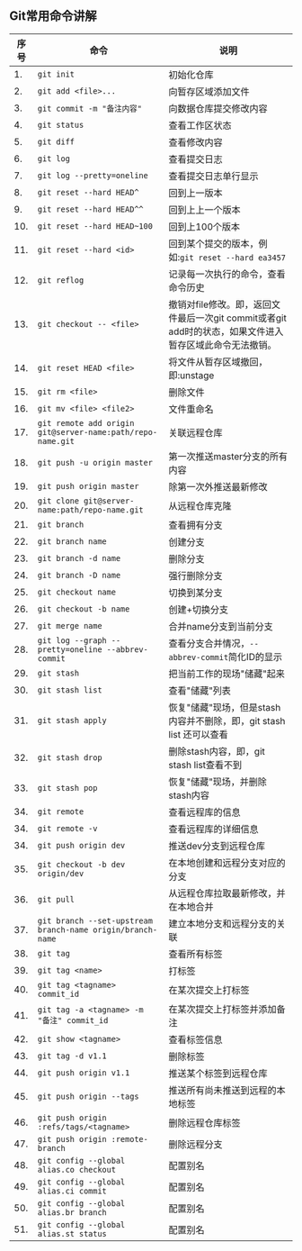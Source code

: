 ## Git常用命令讲解  
序号      | 命令													   | 说明
----------|------------------------------------------------------------|-------------------------------------------------------------
1.        | `git init`	                                               | 初始化仓库
2.	  | `git add <file>...`                                        | 向暂存区域添加文件
3. 	  | `git commit -m "备注内容"`                                 | 向数据仓库提交修改内容
4. 	  | `git status`	                                       | 查看工作区状态
5. 	  | `git diff`                                                 | 查看修改内容
6. 	  | `git log`	                                               | 查看提交日志
7. 	  | `git log --pretty=oneline`                                 | 查看提交日志单行显示
8. 	  | `git reset --hard HEAD^`	                               | 回到上一版本
9. 	  | `git reset --hard HEAD^^`	                               | 回到上上一个版本
10.	  | `git reset --hard HEAD~100`                                | 回到上100个版本
11.	  | `git reset --hard <id>`                                    | 回到某个提交的版本，例如:`git reset --hard ea3457`
12.	  | `git reflog`                                               | 记录每一次执行的命令，查看命令历史 
13.	  | `git checkout -- <file>`                                   | 撤销对file修改。即，返回文件最后一次git commit或者git add时的状态，如果文件进入暂存区域此命令无法撤销。
14.       | `git reset HEAD <file>`                                    | 将文件从暂存区域撤回，即:unstage 
15.       | `git rm <file>`                                            | 删除文件
16.       | `git mv <file> <file2>`                                    | 文件重命名
17.       | `git remote add origin git@server-name:path/repo-name.git` | 关联远程仓库	
18.       | `git push -u origin master`		                       | 第一次推送master分支的所有内容       
19.       | `git push origin master`		                       | 除第一次外推送最新修改
20.       | `git clone git@server-name:path/repo-name.git`	       | 从远程仓库克隆
21.       | `git branch`	                                       | 查看拥有分支
22.       | `git branch name`	                                       | 创建分支
23.       | `git branch -d name`	                               | 删除分支
24.       | `git branch -D name`	                               | 强行删除分支
25.	  | `git checkout name`                                        | 切换到某分支
26.	  | `git checkout -b name`                                     | 创建+切换分支
27.	  | `git merge name`	                                       | 合并name分支到当前分支
28.	  | `git log --graph --pretty=oneline --abbrev-commit`         | 查看分支合并情况，`--abbrev-commit`简化ID的显示   
29.	  | `git stash`	                                               | 把当前工作的现场"储藏"起来     
30.	  | `git stash list`	                                       | 查看"储藏"列表
31.	  | `git stash apply`                                          | 恢复"储藏"现场，但是stash内容并不删除，即，git stash list 还可以查看    
32.	  | `git stash drop`	                                       | 删除stash内容，即，git stash list查看不到     
33.	  | `git stash pop`	                                       | 恢复"储藏"现场，并删除stash内容
34.	  | `git remote`	                                       | 查看远程库的信息
34.	  | `git remote -v`	                                       | 查看远程库的详细信息
34.	  | `git push origin dev`	                               | 推送dev分支到远程仓库
35.	  | `git checkout -b dev origin/dev`                           | 在本地创建和远程分支对应的分支     	
36.	  | `git pull`	                                               | 从远程仓库拉取最新修改，并在本地合并
37.	  | `git branch --set-upstream branch-name origin/branch-name` | 建立本地分支和远程分支的关联          
38.	  | `git tag`                                                  | 查看所有标签
39.	  | `git tag <name>`                                           | 打标签
40.	  | `git tag <tagname> commit_id`                              | 在某次提交上打标签 
41.	  | `git tag -a <tagname> -m "备注" commit_id`                 | 在某次提交上打标签并添加备注  
42.	  | `git show <tagname>`                                       | 查看标签信息
43.	  | `git tag -d v1.1`                                          | 删除标签
44.	  | `git push origin v1.1`                                     | 推送某个标签到远程仓库
45.	  | `git push origin --tags`                                   | 推送所有尚未推送到远程的本地标签      
46.	  | `git push origin :refs/tags/<tagname>`                     | 删除远程仓库标签
47.	  | `git push origin :remote-branch`                           | 删除远程分支
48.	  | `git config --global alias.co checkout`                    | 配置别名
49.	  | `git config --global alias.ci commit`                      | 配置别名
50.	  | `git config --global alias.br branch`                      | 配置别名
51.	  | `git config --global alias.st status`                      | 配置别名




